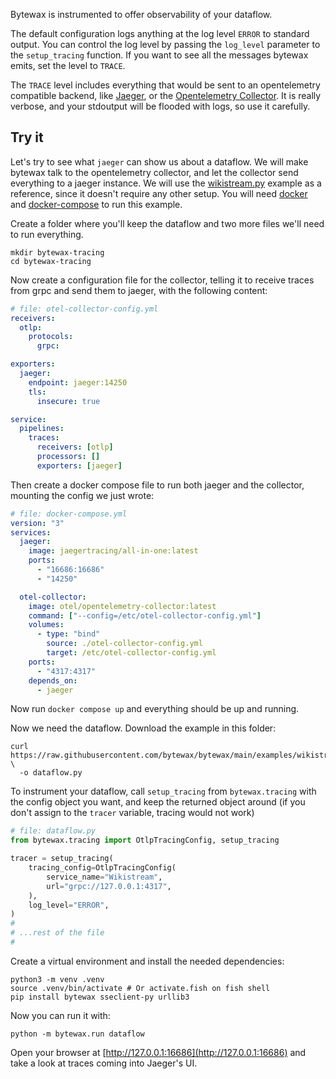 Bytewax is instrumented to offer observability of your dataflow.

The default configuration logs anything at the log level `ERROR` to
standard output. You can control the log level by passing the
`log_level` parameter to the `setup_tracing` function. If you want to
see all the messages bytewax emits, set the level to `TRACE`.

The `TRACE` level includes everything that would be sent to an
opentelemetry compatible backend, like
[Jaeger](https://www.jaegertracing.io/), or the [Opentelemetry
Collector](https://opentelemetry.io/docs/collector/). It is really
verbose, and your stdoutput will be flooded with logs, so use it
carefully.

## Try it

Let's try to see what `jaeger` can show us about a dataflow. We will
make bytewax talk to the opentelemetry collector, and let the
collector send everything to a jaeger instance. We will use the
[wikistream.py](https://github.com/bytewax/bytewax/blob/main/examples/wikistream.py)
example as a reference, since it doesn't require any other setup. You
will need [docker](https://www.docker.com/) and
[docker-compose](https://docs.docker.com/compose/) to run this
example.

Create a folder where you'll keep the dataflow and two more files
we'll need to run everything.

```shell
mkdir bytewax-tracing
cd bytewax-tracing
```

Now create a configuration file for the collector, telling it to
receive traces from grpc and send them to jaeger, with the following
content:

```yaml
# file: otel-collector-config.yml
receivers:
  otlp:
    protocols:
      grpc:

exporters:
  jaeger:
    endpoint: jaeger:14250
    tls:
      insecure: true

service:
  pipelines:
    traces:
      receivers: [otlp]
      processors: []
      exporters: [jaeger]
```

Then create a docker compose file to run both jaeger and the
collector, mounting the config we just wrote:

```yaml
# file: docker-compose.yml
version: "3"
services:
  jaeger:
    image: jaegertracing/all-in-one:latest
    ports:
      - "16686:16686"
      - "14250"

  otel-collector:
    image: otel/opentelemetry-collector:latest
    command: ["--config=/etc/otel-collector-config.yml"]
    volumes:
      - type: "bind"
        source: ./otel-collector-config.yml
        target: /etc/otel-collector-config.yml
    ports:
      - "4317:4317"
    depends_on:
      - jaeger
```

Now run `docker compose up` and everything should be up and running.

Now we need the dataflow. Download the example in this folder:

```shell
curl https://raw.githubusercontent.com/bytewax/bytewax/main/examples/wikistream.py \
  -o dataflow.py
```

To instrument your dataflow, call `setup_tracing` from
`bytewax.tracing` with the config object you want, and keep the
returned object around (if you don't assign to the `tracer` variable,
tracing would not work)

```python
# file: dataflow.py
from bytewax.tracing import OtlpTracingConfig, setup_tracing

tracer = setup_tracing(
    tracing_config=OtlpTracingConfig(
        service_name="Wikistream",
        url="grpc://127.0.0.1:4317",
    ),
    log_level="ERROR",
)
#
# ...rest of the file
#
```

Create a virtual environment and install the needed dependencies:

```shell
python3 -m venv .venv
source .venv/bin/activate # Or activate.fish on fish shell
pip install bytewax sseclient-py urllib3
```

Now you can run it with:

```shell
python -m bytewax.run dataflow
```

Open your browser at [http://127.0.0.1:16686](http://127.0.0.1:16686)
and take a look at traces coming into Jaeger's UI.
